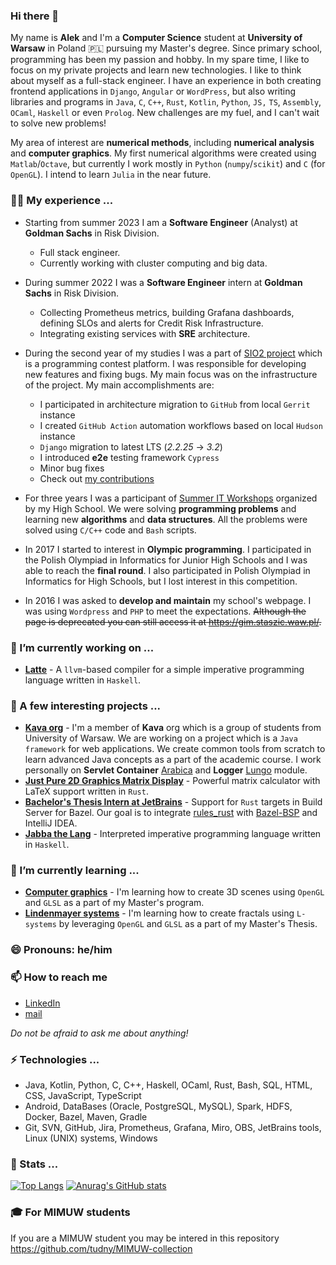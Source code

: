 ### Hi there 👋

My name is **Alek** and I'm a **Computer Science** student at **University of Warsaw** in Poland 🇵🇱 pursuing my Master's degree. Since primary school, programming has been my passion and hobby. In my spare time, I like to focus on my private projects and learn new technologies. I like to think about myself as a full-stack engineer. I have an experience in both creating frontend applications in `Django`, `Angular` or `WordPress`, but also writing libraries and programs in `Java`, `C`, `C++`, `Rust`, `Kotlin`, `Python`, `JS,` `TS`, `Assembly`, `OCaml`, `Haskell` or even `Prolog`. New challenges are my fuel, and I can't wait to solve new problems! 

My area of interest are **numerical methods**, including **numerical analysis** and **computer graphics**. My first numerical algorithms were created using `Matlab`/`Octave`, but currently I work mostly in `Python` (`numpy`/`scikit`) and `C` (for `OpenGL`). I intend to learn `Julia` in the near future.


### 👨‍💻 My experience ...
- Starting from summer 2023 I am a **Software Engineer** (Analyst) at **Goldman Sachs** in Risk Division.
  - Full stack engineer.
  - Currently working with cluster computing and big data.

- During summer 2022 I was a **Software Engineer** intern at **Goldman Sachs** in Risk Division. 
  - Collecting Prometheus metrics, building Grafana dashboards, defining SLOs and alerts for Credit Risk Infrastructure.
  - Integrating existing services with **SRE** architecture.

- During the second year of my studies I was a part of [SIO2 project](https://github.com/sio2project/oioioi) which is a programming contest platform. I was responsible for developing new features and fixing bugs. My main focus was on the infrastructure of the project. My main accomplishments are:
  - I participated in architecture migration to `GitHub` from local `Gerrit` instance
  - I created `GitHub Action` automation workflows based on local `Hudson` instance
  - `Django` migration to latest LTS (*2.2.25* -> *3.2*)
  - I introduced **e2e** testing framework `Cypress`
  - Minor bug fixes
  - Check out [my contributions](https://github.com/sio2project/oioioi/commits?author=tudny)

- For three years I was a participant of [Summer IT Workshops](https://wwi.staszic.waw.pl/) organized by my High School. We were solving **programming problems** and learning new **algorithms** and **data structures**. All the problems were solved using `C/C++` code and `Bash` scripts. 

- In 2017 I started to interest in **Olympic programming**. I participated in the Polish Olympiad in Informatics for Junior High Schools and I was able to reach the **final round**. I also participated in Polish Olympiad in Informatics for High Schools, but I lost interest in this competition.

- In 2016 I was asked to **develop and maintain** my school's webpage. I was using `Wordpress` and `PHP` to meet the expectations. ~~Although the page is deprecated you can still access it at https://gim.staszic.waw.pl/.~~

### 🔭 I’m currently working on ...
- [**Latte**](https://github.com/tudny/MRJP-Latte) - A `llvm`-based compiler for a simple imperative programming language written in `Haskell`.

### 🔭 A few interesting projects ...
- [**Kava org**](https://github.com/jaks-mimuw-kava-org/) - I'm a member of **Kava** org which is a group of students from University of Warsaw. We are working on a project which is a `Java framework` for web applications. We create common tools from scratch to learn advanced Java concepts as a part of the academic course. I work personally on **Servlet Container** [Arabica](https://github.com/jaks-mimuw-kava-org/Arabica) and **Logger** [Lungo](https://github.com/jaks-mimuw-kava-org/Lungo) module.
- [**Just Pure 2D Graphics Matrix Display**](https://github.com/mimuw-jnp2-rust/project-matrix-busters/) - Powerful matrix calculator with LaTeX support written in `Rust`.
- [**Bachelor's Thesis Intern at JetBrains**](https://github.com/zpp-This-is-fine/) - Support for `Rust` targets in Build Server for Bazel. Our goal is to integrate [rules_rust](https://github.com/bazelbuild/rules_rust) with [Bazel-BSP](https://github.com/JetBrains/bazel-bsp) and IntelliJ IDEA.
- [**Jabba the Lang**](https://github.com/tudny/JPP-interpreter) - Interpreted imperative programming language written in `Haskell`.

<!--
### 🌱 I’m currently learning ...
- **Bazel** - As a part of my Bachelor's Thesis.

A few courses from my University:
- **Haskell** - Required to create interpreter of my own programming language. TBA soon... 🤫
- **Bioinformatics** - One of my non-obligatory lectures at my University.
-->

### 🌱 I’m currently learning ...
- [**Computer graphics**](https://www.mimuw.edu.pl/%7Eprzemek/notatki.html) - I'm learning how to create 3D scenes using `OpenGL` and `GLSL` as a part of my Master's program.
- [**Lindenmayer systems**](https://en.wikipedia.org/wiki/L-system) - I'm learning how to create fractals using `L-systems` by leveraging `OpenGL` and `GLSL` as a part of my Master's Thesis.

### 😄 Pronouns: he/him
### 📫 How to reach me
- [LinkedIn](https://www.linkedin.com/in/aleksander-tudruj/)
- [mail](mailto:aleksanderwt+github@gmail.com)

*Do not be afraid to ask me about anything!*

### ⚡ Technologies ...
- Java, Kotlin, Python, C, C++, Haskell, OCaml, Rust, Bash, SQL, HTML, CSS, JavaScript, TypeScript
- Android, DataBases (Oracle, PostgreSQL, MySQL), Spark, HDFS, Docker, Bazel, Maven, Gradle
- Git, SVN, GitHub, Jira, Prometheus, Grafana, Miro, OBS, JetBrains tools, Linux (UNIX) systems, Windows


### 🎰 Stats ...
[![Top Langs](https://github-readme-stats-fork-ashen.vercel.app/api/top-langs/?username=tudny&theme=transparent&count_private=true&exclude_repo=minix-task-template,SO-FileTrigger,SO-LCA,MIMUW-collection)](https://github.com/anuraghazra/github-readme-stats)
[![Anurag's GitHub stats](https://github-readme-stats-fork-ashen.vercel.app/api?username=tudny&theme=transparent&count_private=true)](https://github.com/anuraghazra/github-readme-stats)


### 🎓 For MIMUW students
If you are a MIMUW student you may be intered in this repository
https://github.com/tudny/MIMUW-collection
<!--
**tudny/tudny** is a ✨ _special_ ✨ repository because its `README.md` (this file) appears on your GitHub profile.

Here are some ideas to get you started:

- 🔭 I’m currently working on ...
- 🌱 I’m currently learning ...
- 👯 I’m looking to collaborate on ...
- 🤔 I’m looking for help with ...
- 💬 Ask me about ...
- 📫 How to reach me: ...
- 😄 Pronouns: ...
- ⚡ Fun fact: ...
-->
